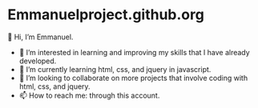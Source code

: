 # Emmanuelproject.github.org
👋 Hi, I’m Emmanuel.
- 👀 I’m interested in learning and improving my skills that I have already developed.
- 🌱 I’m currently learning html, css, and jquery in javascript.  
- 💞️ I’m looking to collaborate on more projects that involve coding with html, css, and jquery. 
- 📫 How to reach me: through this account. 

